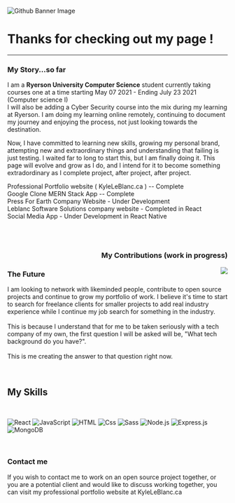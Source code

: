 

![Github Banner Image](https://github.com/tiberiusnero560/kyle-leblanc-portfolio/blob/main/github-banner.jpg)






<h1>Thanks for checking out my page ! </h1>
<hr> 
<h3> My Story...so far </h3>
<p>I am a <strong>Ryerson University Computer Science</strong> student currently taking courses one at a time starting May 07 2021 - Ending July 23 2021 (Computer science I)<br>
   I will also be adding a Cyber Security course into the mix during my learning at Ryerson. I am doing my learning online remotely, continuing to document my journey and          enjoying the process, not just looking towards the destination. 

Now, I have committed to learning new skills, growing my personal brand, attempting new and extraordinary things and understanding that failing is just testing. 
I waited far to long to start this, but I am finally doing it. This page will evolve and grow as I do, and I intend for it to become something extradordinary as I complete project, after project, after project. 
</p>

Professional Portfolio website ( KyleLeBlanc.ca ) -- Complete <br>
Google Clone MERN Stack App -- Complete  <br>
Press For Earth Company Website - Under Development <br>
Leblanc Software Solutions company website - Completed in React <br>
Social Media App - Under Development in React Native <br>


<section>
<br><br><h3 align="right"> My Contributions (work in progress) </h3>
 <img align="right" src="https://github-readme-stats.vercel.app/api/?username=TiberiusNero560&theme=monokai" />

<h3> The Future </h3>
<p> I am looking to network with likeminded people, contribute to open source projects and continue to grow my portfolio of work.
    I believe it's time to start to search for freelance clients for smaller projects to add real industry experience while I continue my job search for 
    something in the industry. <br> <br>
    This is because I understand that for me to be taken seriously with a tech company of my own, the first question I will be asked will be, "What       tech background do you     have?". <br> <br>
    This is me creating the answer to that question right now. 
</p>

</section>
<br>

<h2> My Skills </h2>
<br>

<p>
  <img alt="React" src="https://img.shields.io/badge/React-61DAFB?logo=react&logoColor=white&style=for-the-badge" />
  <img alt="JavaScript" src="https://img.shields.io/badge/JavaScript-F7DF1E?logo=javascript&logoColor=white&style=for-the-badge" />
  <img alt="HTML" src="https://img.shields.io/badge/HTML-E34F26?logo=html5&logoColor=white&style=for-the-badge" />
  <img alt="Css" src="https://img.shields.io/badge/CSS-1572B6?logo=css3&logoColor=white&style=for-the-badge" />
  <img alt="Sass" src="https://img.shields.io/badge/Sass-CC6699?logo=sass&logoColor=white&style=for-the-badge" />
  <img alt="Node.js" src="https://img.shields.io/badge/Node.js-E61DAFB?logo=Node.js&logoColor=white&style=for-the-badge" />
  <img alt="Express.js" src="https://img.shields.io/badge/Express.js-E10098?logo=express&logoColor=white&style=for-the-badge" />
  <img alt="MongoDB" src="https://img.shields.io/badge/Mongodb-E34F26?logo=Mongodb&logoColor=white&style=for-the-badge" />


</p>
<br>


<h3> Contact me </h3>
<p>   If you wish to contact me to work on an open source project together, or you are a potential client and would like to discuss
      working together, you can visit my professional portfolio website at 
     KyleLeBlanc.ca
</p> 
    
    
    




